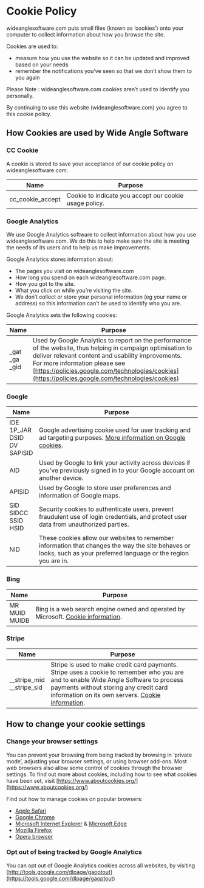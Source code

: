   

Cookie Policy
=============

wideanglesoftware.com puts small files (known as ‘cookies’) onto your computer to collect information about how you browse the site.

Cookies are used to:

* measure how you use the website so it can be updated and improved based on your needs
* remember the notifications you’ve seen so that we don’t show them to you again  
    

  

Please Note : wideanglesoftware.com cookies aren’t used to identify you personally.

By continuing to use this website (wideanglesoftware.com) you agree to this cookie policy.

How Cookies are used by Wide Angle Software
-------------------------------------------

### CC Cookie

A cookie is stored to save your acceptance of our cookie policy on wideanglesoftware.com.

| Name | Purpose |
| --- | --- |
| cc\_cookie\_accept | Cookie to indicate you accept our cookie usage policy. |

### Google Analytics

We use Google Analytics software to collect information about how you use wideanglesoftware.com. We do this to help make sure the site is meeting the needs of its users and to help us make improvements.

Google Analytics stores information about:

* The pages you visit on wideanglesoftware.com
* How long you spend on each wideanglesoftware.com page.
* How you got to the site.
* What you click on while you’re visiting the site.
* We don’t collect or store your personal information (eg your name or address) so this information can’t be used to identify who you are.

Google Analytics sets the following cookies:

| Name | Purpose |
| --- | --- |
| \_gat  <br>\_ga  <br>\_gid | Used by Google Analytics to report on the performance of the website, thus helping in campaign optimisation to deliver relevant content and usability improvements.  <br>For more information please see [https://policies.google.com/technologies/cookies](https://policies.google.com/technologies/cookies) |

### Google

| Name | Purpose |
| --- | --- |
| IDE  <br>1P\_JAR  <br>DSID  <br>DV  <br>SAPISID | Google advertising cookie used for user tracking and ad targeting purposes. [More information on Google cookies](https://policies.google.com/technologies/types?hl=en). |
| AID | Used by Google to link your activity across devices if you've previously signed in to your Google account on another device. |
| APISID | Used by Google to store user preferences and information of Google maps. |
| SID  <br>SIDCC  <br>SSID  <br>HSID | Security cookies to authenticate users, prevent fraudulent use of login credentials, and protect user data from unauthorized parties. |
| NID | These cookies allow our websites to remember information that changes the way the site behaves or looks, such as your preferred language or the region you are in. |

### Bing

| Name | Purpose |
| --- | --- |
| MR  <br>MUID  <br>MUIDB | Bing is a web search engine owned and operated by Microsoft. [Cookie information](https://privacy.microsoft.com/en-gb/privacystatement). |

### Stripe

| Name | Purpose |
| --- | --- |
| \_\_stripe\_mid  <br>\_\_stripe\_sid | Stripe is used to make credit card payments. Stripe uses a cookie to remember who you are and to enable Wide Angle Software to process payments without storing any credit card information on its own servers. [Cookie information](https://stripe.com/cookies-policy/legal). |

How to change your cookie settings
----------------------------------

### Change your browser settings

You can prevent your browsing from being tracked by browsing in ‘private mode’, adjusting your browser settings, or using browser add-ons. Most web browsers also allow some control of cookies through the browser settings. To find out more about cookies, including how to see what cookies have been set, visit [https://www.aboutcookies.org/](https://www.aboutcookies.org/)

Find out how to manage cookies on popular browsers:

* [Apple Safari](https://support.apple.com/en-gb/guide/safari/sfri11471/mac)
* [Google Chrome](https://support.google.com/chrome/answer/95647?hl=en&co=GENIE.Platform%3DDesktop&oco=1)
* [Microsoft Internet Explorer](https://support.microsoft.com/en-gb/help/17442/windows-internet-explorer-delete-manage-cookies) & [Microsoft Edge](https://support.microsoft.com/en-us/help/4468242/microsoft-edge-browsing-data-and-privacy-microsoft-privacy)
* [Mozilla Firefox](https://support.mozilla.org/en-US/kb/enable-and-disable-cookies-website-preferences)
* [Opera browser](https://blogs.opera.com/news/2015/08/how-to-manage-cookies-in-opera/)

### Opt out of being tracked by Google Analytics

You can opt out of Google Analytics cookies across all websites, by visiting [http://tools.google.com/dlpage/gaoptout](https://tools.google.com/dlpage/gaoptout)
